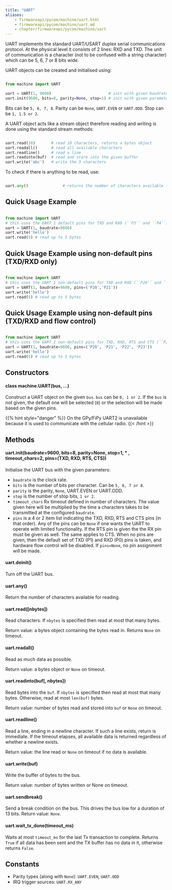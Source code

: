 ```yaml
---
title: "UART"
aliases:
    - firmwareapi/pycom/machine/uart.html
    - firmwareapi/pycom/machine/uart.md
    - chapter/firmwareapi/pycom/machine/uart
---
```


UART implements the standard UART/USART duplex serial communications protocol. At the physical level it consists of 2 lines: RXD and TXD. The unit of communication is a character (not to be confused with a string character) which can be 5, 6, 7 or 8 bits wide.

UART objects can be created and initialised using:

```python

from machine import UART

uart = UART(1, 9600)                         # init with given baudrate
uart.init(9600, bits=8, parity=None, stop=1) # init with given parameters
```

Bits can be `5, 6, 7, 8`. Parity can be `None`, `UART.EVEN` or `UART.ODD`. Stop can be `1, 1.5 or 2`.

A UART object acts like a stream object therefore reading and writing is done using the standard stream methods:

```python

uart.read(10)       # read 10 characters, returns a bytes object
uart.readall()      # read all available characters
uart.readline()     # read a line
uart.readinto(buf)  # read and store into the given buffer
uart.write('abc')   # write the 3 characters
```

To check if there is anything to be read, use:

```python

uart.any()               # returns the number of characters available for reading
```

## Quick Usage Example

```python

from machine import UART
# this uses the UART_1 default pins for TXD and RXD (``P3`` and ``P4``)
uart = UART(1, baudrate=9600)
uart.write('hello')
uart.read(5) # read up to 5 bytes
```

## Quick Usage Example using non-default pins (TXD/RXD only)

```python

from machine import UART
# this uses the UART_1 non-default pins for TXD and RXD (``P20`` and ``P21``)
uart = UART(1, baudrate=9600, pins=('P20','P21'))
uart.write('hello')
uart.read(5) # read up to 5 bytes
```

## Quick Usage Example using non-default pins (TXD/RXD and flow control)

```python

from machine import UART
# this uses the UART_1 non-default pins for TXD, RXD, RTS and CTS (``P20``, ``P21``, ``P22``and ``P23``)
uart = UART(1, baudrate=9600, pins=('P20', 'P21', 'P22', 'P23'))
uart.write('hello')
uart.read(5) # read up to 5 bytes
```

## Constructors

#### class machine.UART(bus, ...)

Construct a UART object on the given `bus`. `bus` can be `0, 1 or 2`. If the `bus` is not given, the default one will be selected (`0`) or the selection will be made based on the given pins.

{{% hint style="danger" %}}
On the GPy/FiPy UART2 is unavailable because it is used to communicate with the cellular radio.
{{< /hint >}}

## Methods

#### uart.init(baudrate=9600, bits=8, parity=None, stop=1, \* , timeout\_chars=2, pins=(TXD, RXD, RTS, CTS))

Initialise the UART bus with the given parameters:

* `baudrate` is the clock rate.
* `bits` is the number of bits per character. Can be `5, 6, 7 or 8`.
* `parity` is the parity, `None`, UART.EVEN or UART.ODD.
* `stop` is the number of stop bits, `1 or 2`.
* `timeout_chars` Rx timeout defined in number of characters. The value given here will be multiplied by the time a characters takes to be transmitted at the configured `baudrate`.
* `pins` is a 4 or 2 item list indicating the TXD, RXD, RTS and CTS pins (in that order). Any of the pins can be `None` if one wants the UART to operate with limited functionality. If the RTS pin is given the the RX pin must be given as well. The same applies to CTS. When no pins are given, then the default set of TXD (P1) and RXD (P0) pins is taken, and hardware flow control will be disabled. If `pins=None`, no pin assignment will be made.

#### uart.deinit()

Turn off the UART bus.

#### uart.any()

Return the number of characters available for reading.

#### uart.read(\[nbytes\])

Read characters. If `nbytes` is specified then read at most that many bytes.

Return value: a bytes object containing the bytes read in. Returns `None` on timeout.

#### uart.readall()

Read as much data as possible.

Return value: a bytes object or `None` on timeout.

#### uart.readinto(buf\[, nbytes\])

Read bytes into the `buf`. If `nbytes` is specified then read at most that many bytes. Otherwise, read at most `len(buf)` bytes.

Return value: number of bytes read and stored into `buf` or `None` on timeout.

#### uart.readline()

Read a line, ending in a newline character. If such a line exists, return is immediate. If the timeout elapses, all available data is returned regardless of whether a newline exists.

Return value: the line read or `None` on timeout if no data is available.

#### uart.write(buf)

Write the buffer of bytes to the bus.

Return value: number of bytes written or None on timeout.

#### uart.sendbreak()

Send a break condition on the bus. This drives the bus low for a duration of 13 bits. Return value: `None`.

#### uart.wait\_tx\_done(timeout\_ms)

Waits at most `timeout_ms` for the last Tx transaction to complete. Returns `True` if all data has been sent and the TX buffer has no data in it, otherwise returns `False`.

## Constants

* Parity types (along with `None`): `UART.EVEN`, `UART.ODD`
* IRQ trigger sources: `UART.RX_ANY`

